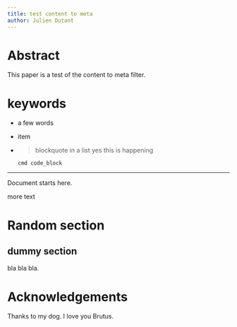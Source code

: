 ```yaml
---
title: test content to meta
author: Julien Dutant
---
```


# Abstract

This paper is a test of the content to meta filter.

# keywords

* a few words
* item
* > blockquote in a list
  > yes this is happening

  ```
  cmd code_block
  ```

---

Document starts here.

more text

# Random section

## dummy section

bla bla bla.

# Acknowledgements

Thanks to my dog. I love you Brutus.
